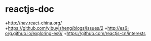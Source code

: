 # reactjs-doc
+http://nav.react-china.org/
+https://github.com/yibuyisheng/blogs/issues/2
+http://es6-org.github.io/exploring-es6/
+https://github.com/reactjs-cn/interests
